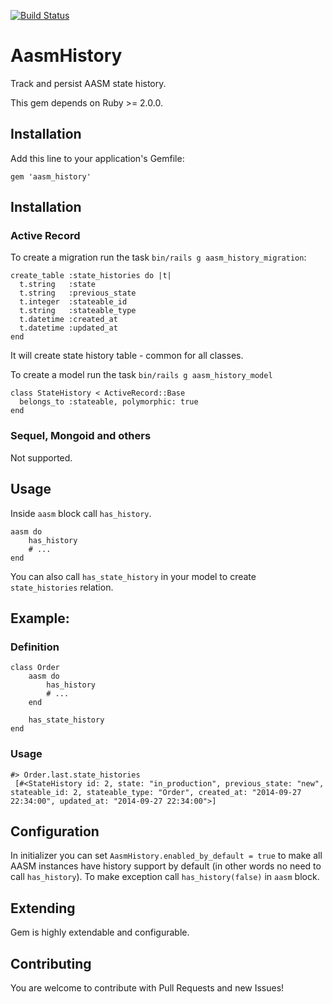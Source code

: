 [![Build Status](https://travis-ci.org/gogiel/aasm_history.svg?branch=master)](https://travis-ci.org/gogiel/aasm_history)

# AasmHistory

Track and persist AASM state history.

This gem depends on Ruby >= 2.0.0.

## Installation

Add this line to your application's Gemfile:

    gem 'aasm_history'

## Installation

### Active Record

To create a migration run the task `bin/rails g aasm_history_migration`:

    create_table :state_histories do |t|
      t.string   :state
      t.string   :previous_state
      t.integer  :stateable_id
      t.string   :stateable_type
      t.datetime :created_at
      t.datetime :updated_at
    end
    
It will create state history table - common for all classes.

To create a model run the task `bin/rails g aasm_history_model`

    class StateHistory < ActiveRecord::Base
      belongs_to :stateable, polymorphic: true
    end

### Sequel, Mongoid and others

Not supported.

## Usage

Inside `aasm` block call `has_history`.

    aasm do 
        has_history
        # ...
    end
    
You can also call `has_state_history` in your model to create `state_histories` relation.
   
## Example:

### Definition

    class Order
        aasm do
            has_history
            # ...
        end
        
        has_state_history
    end
    
### Usage
    
    #> Order.last.state_histories
     [#<StateHistory id: 2, state: "in_production", previous_state: "new", stateable_id: 2, stateable_type: "Order", created_at: "2014-09-27 22:34:00", updated_at: "2014-09-27 22:34:00">]

## Configuration

In initializer you can set `AasmHistory.enabled_by_default = true` to make all AASM instances have history support by default (in other words no need to call `has_history`).
To make exception call `has_history(false)` in `aasm` block.

## Extending

Gem is highly extendable and configurable.

## Contributing

You are welcome to contribute with Pull Requests and new Issues!
